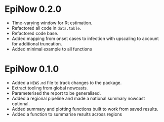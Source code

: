 
# EpiNow 0.2.0 

* Time-varying window for Rt estimation.
* Refactored all code in `data.table`.
* Refactored code base.
* Added mapping from onset cases to infection with upscaling to account for additional truncation.
* Added minimal example to all functions

# EpiNow 0.1.0

* Added a `NEWS.md` file to track changes to the package.
* Extract tooling from global nowcasts.
* Parameterised the report to be generalised.
* Added a regional pipeline and made a national summary nowcast optional.
* Added summary and plotting functions built to work from saved results.
* Added a function to summarise results across regions